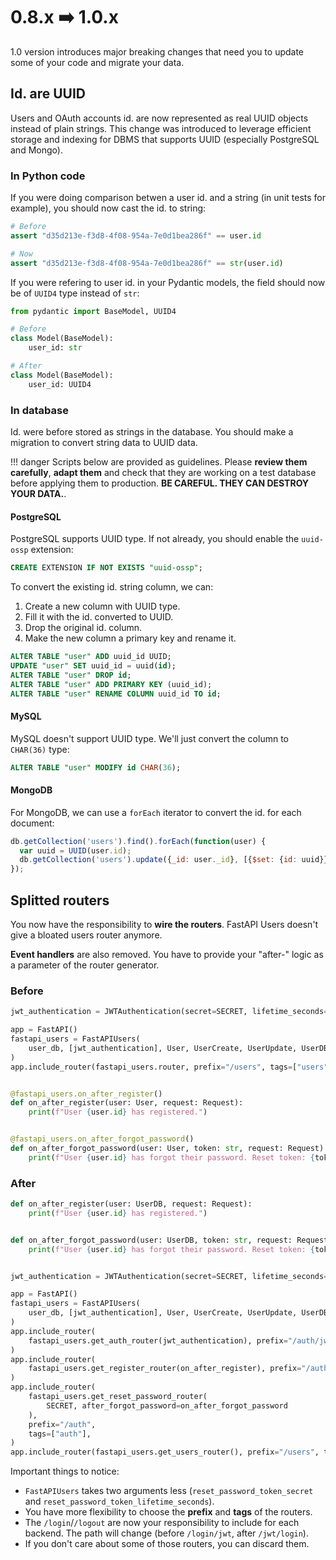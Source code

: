 # 0.8.x ➡️ 1.0.x

1.0 version introduces major breaking changes that need you to update some of your code and migrate your data.

## Id. are UUID

Users and OAuth accounts id. are now represented as real UUID objects instead of plain strings.  This change was introduced to leverage efficient storage and indexing for DBMS that supports UUID (especially PostgreSQL and Mongo).

### In Python code

If you were doing comparison betwen a user id. and a string (in unit tests for example), you should now cast the id. to string:

```py
# Before
assert "d35d213e-f3d8-4f08-954a-7e0d1bea286f" == user.id

# Now
assert "d35d213e-f3d8-4f08-954a-7e0d1bea286f" == str(user.id)
```

If you were refering to user id. in your Pydantic models, the field should now be of `UUID4` type instead of `str`:

```py
from pydantic import BaseModel, UUID4

# Before
class Model(BaseModel):
    user_id: str

# After
class Model(BaseModel):
    user_id: UUID4
```

### In database

Id. were before stored as strings in the database. You should make a migration to convert string data to UUID data.

!!! danger
    Scripts below are provided as guidelines. Please **review them carefully**, **adapt them** and check that they are working on a test database before applying them to production. **BE CAREFUL. THEY CAN DESTROY YOUR DATA.**.

#### PostgreSQL

PostgreSQL supports UUID type. If not already, you should enable the `uuid-ossp` extension:

```sql
CREATE EXTENSION IF NOT EXISTS "uuid-ossp";
```

To convert the existing id. string column, we can:

1. Create a new column with UUID type.
2. Fill it with the id. converted to UUID.
3. Drop the original id. column.
4. Make the new column a primary key and rename it.

```sql
ALTER TABLE "user" ADD uuid_id UUID;
UPDATE "user" SET uuid_id = uuid(id);
ALTER TABLE "user" DROP id;
ALTER TABLE "user" ADD PRIMARY KEY (uuid_id);
ALTER TABLE "user" RENAME COLUMN uuid_id TO id;
```

#### MySQL

MySQL doesn't support UUID type. We'll just convert the column to `CHAR(36)` type:

```sql
ALTER TABLE "user" MODIFY id CHAR(36);
```

#### MongoDB

For MongoDB, we can use a `forEach` iterator to convert the id. for each document:

```js
db.getCollection('users').find().forEach(function(user) {
  var uuid = UUID(user.id);
  db.getCollection('users').update({_id: user._id}, [{$set: {id: uuid}}]);
});
```

## Splitted routers

You now have the responsibility to **wire the routers**. FastAPI Users doesn't give a bloated users router anymore.

**Event handlers** are also removed. You have to provide your "after-" logic as a parameter of the router generator.

### Before

```py
jwt_authentication = JWTAuthentication(secret=SECRET, lifetime_seconds=3600)

app = FastAPI()
fastapi_users = FastAPIUsers(
    user_db, [jwt_authentication], User, UserCreate, UserUpdate, UserDB,
)
app.include_router(fastapi_users.router, prefix="/users", tags=["users"])


@fastapi_users.on_after_register()
def on_after_register(user: User, request: Request):
    print(f"User {user.id} has registered.")


@fastapi_users.on_after_forgot_password()
def on_after_forgot_password(user: User, token: str, request: Request):
    print(f"User {user.id} has forgot their password. Reset token: {token}")
```

### After

```py
def on_after_register(user: UserDB, request: Request):
    print(f"User {user.id} has registered.")


def on_after_forgot_password(user: UserDB, token: str, request: Request):
    print(f"User {user.id} has forgot their password. Reset token: {token}")


jwt_authentication = JWTAuthentication(secret=SECRET, lifetime_seconds=3600)

app = FastAPI()
fastapi_users = FastAPIUsers(
    user_db, [jwt_authentication], User, UserCreate, UserUpdate, UserDB,
)
app.include_router(
    fastapi_users.get_auth_router(jwt_authentication), prefix="/auth/jwt", tags=["auth"]
)
app.include_router(
    fastapi_users.get_register_router(on_after_register), prefix="/auth", tags=["auth"]
)
app.include_router(
    fastapi_users.get_reset_password_router(
        SECRET, after_forgot_password=on_after_forgot_password
    ),
    prefix="/auth",
    tags=["auth"],
)
app.include_router(fastapi_users.get_users_router(), prefix="/users", tags=["users"])
```

Important things to notice:

* `FastAPIUsers` takes two arguments less (`reset_password_token_secret` and `reset_password_token_lifetime_seconds`).
* You have more flexibility to choose the **prefix** and **tags** of the routers.
* The `/login`/`/logout` are now your responsibility to include for each backend. The path will change (before `/login/jwt`, after `/jwt/login`).
* If you don't care about some of those routers, you can discard them.
